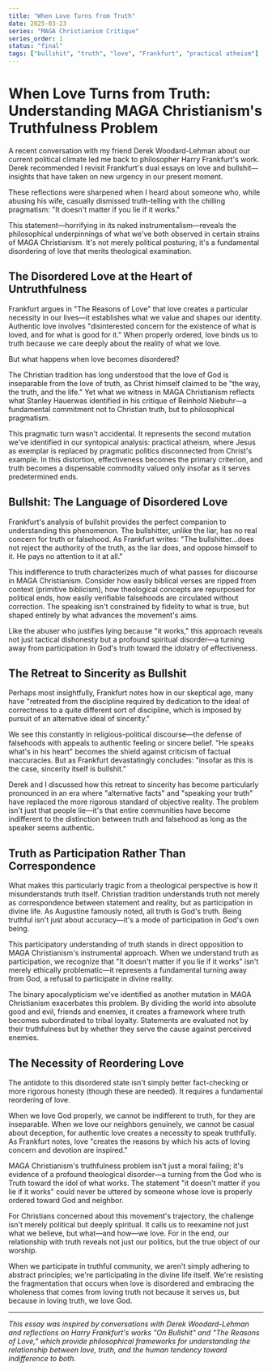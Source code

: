 ```yaml
---
title: "When Love Turns from Truth"
date: 2025-03-23
series: "MAGA Christianism Critique"
series_order: 1
status: "final"
tags: ["bullshit", "truth", "love", "Frankfurt", "practical atheism"]
---
```


# When Love Turns from Truth: Understanding MAGA Christianism's Truthfulness Problem

A recent conversation with my friend Derek Woodard-Lehman about our current political climate led me back to philosopher Harry Frankfurt's work. Derek recommended I revisit Frankfurt's dual essays on love and bullshit—insights that have taken on new urgency in our present moment.

These reflections were sharpened when I heard about someone who, while abusing his wife, casually dismissed truth-telling with the chilling pragmatism: "It doesn't matter if you lie if it works."

This statement—horrifying in its naked instrumentalism—reveals the philosophical underpinnings of what we've both observed in certain strains of MAGA Christianism. It's not merely political posturing; it's a fundamental disordering of love that merits theological examination.

## The Disordered Love at the Heart of Untruthfulness

Frankfurt argues in "The Reasons of Love" that love creates a particular necessity in our lives—it establishes what we value and shapes our identity. Authentic love involves "disinterested concern for the existence of what is loved, and for what is good for it." When properly ordered, love binds us to truth because we care deeply about the reality of what we love.

But what happens when love becomes disordered?

The Christian tradition has long understood that the love of God is inseparable from the love of truth, as Christ himself claimed to be "the way, the truth, and the life." Yet what we witness in MAGA Christianism reflects what Stanley Hauerwas identified in his critique of Reinhold Niebuhr—a fundamental commitment not to Christian truth, but to philosophical pragmatism.

This pragmatic turn wasn't accidental. It represents the second mutation we've identified in our syntopical analysis: practical atheism, where Jesus as exemplar is replaced by pragmatic politics disconnected from Christ's example. In this distortion, effectiveness becomes the primary criterion, and truth becomes a dispensable commodity valued only insofar as it serves predetermined ends.

## Bullshit: The Language of Disordered Love

Frankfurt's analysis of bullshit provides the perfect companion to understanding this phenomenon. The bullshitter, unlike the liar, has no real concern for truth or falsehood. As Frankfurt writes: "The bullshitter...does not reject the authority of the truth, as the liar does, and oppose himself to it. He pays no attention to it at all."

This indifference to truth characterizes much of what passes for discourse in MAGA Christianism. Consider how easily biblical verses are ripped from context (primitive biblicism), how theological concepts are repurposed for political ends, how easily verifiable falsehoods are circulated without correction. The speaking isn't constrained by fidelity to what is true, but shaped entirely by what advances the movement's aims.

Like the abuser who justifies lying because "it works," this approach reveals not just tactical dishonesty but a profound spiritual disorder—a turning away from participation in God's truth toward the idolatry of effectiveness.

## The Retreat to Sincerity as Bullshit

Perhaps most insightfully, Frankfurt notes how in our skeptical age, many have "retreated from the discipline required by dedication to the ideal of correctness to a quite different sort of discipline, which is imposed by pursuit of an alternative ideal of sincerity."

We see this constantly in religious-political discourse—the defense of falsehoods with appeals to authentic feeling or sincere belief. "He speaks what's in his heart" becomes the shield against criticism of factual inaccuracies. But as Frankfurt devastatingly concludes: "insofar as this is the case, sincerity itself is bullshit."

Derek and I discussed how this retreat to sincerity has become particularly pronounced in an era where "alternative facts" and "speaking your truth" have replaced the more rigorous standard of objective reality. The problem isn't just that people lie—it's that entire communities have become indifferent to the distinction between truth and falsehood as long as the speaker seems authentic.

## Truth as Participation Rather Than Correspondence

What makes this particularly tragic from a theological perspective is how it misunderstands truth itself. Christian tradition understands truth not merely as correspondence between statement and reality, but as participation in divine life. As Augustine famously noted, all truth is God's truth. Being truthful isn't just about accuracy—it's a mode of participation in God's own being.

This participatory understanding of truth stands in direct opposition to MAGA Christianism's instrumental approach. When we understand truth as participation, we recognize that "It doesn't matter if you lie if it works" isn't merely ethically problematic—it represents a fundamental turning away from God, a refusal to participate in divine reality.

The binary apocalypticism we've identified as another mutation in MAGA Christianism exacerbates this problem. By dividing the world into absolute good and evil, friends and enemies, it creates a framework where truth becomes subordinated to tribal loyalty. Statements are evaluated not by their truthfulness but by whether they serve the cause against perceived enemies.

## The Necessity of Reordering Love

The antidote to this disordered state isn't simply better fact-checking or more rigorous honesty (though these are needed). It requires a fundamental reordering of love.

When we love God properly, we cannot be indifferent to truth, for they are inseparable. When we love our neighbors genuinely, we cannot be casual about deception, for authentic love creates a necessity to speak truthfully. As Frankfurt notes, love "creates the reasons by which his acts of loving concern and devotion are inspired."

MAGA Christianism's truthfulness problem isn't just a moral failing; it's evidence of a profound theological disorder—a turning from the God who is Truth toward the idol of what works. The statement "it doesn't matter if you lie if it works" could never be uttered by someone whose love is properly ordered toward God and neighbor.

For Christians concerned about this movement's trajectory, the challenge isn't merely political but deeply spiritual. It calls us to reexamine not just what we believe, but what—and how—we love. For in the end, our relationship with truth reveals not just our politics, but the true object of our worship.

When we participate in truthful community, we aren't simply adhering to abstract principles; we're participating in the divine life itself. We're resisting the fragmentation that occurs when love is disordered and embracing the wholeness that comes from loving truth not because it serves us, but because in loving truth, we love God.

---

*This essay was inspired by conversations with Derek Woodard-Lehman and reflections on Harry Frankfurt's works "On Bullshit" and "The Reasons of Love," which provide philosophical frameworks for understanding the relationship between love, truth, and the human tendency toward indifference to both.*